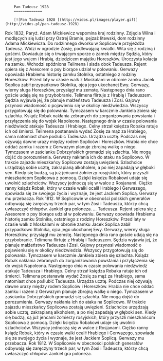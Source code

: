 
        Pan Tadeusz 1928 
        =============
        
        [![Pan Tadeusz 1928 ](http://vidos.pl/images/player.gif)](http://vidos.pl/pan-tadeusz-1928)
        
        
 Rok 1832, Paryż. Adam Mickiewicz wspomina kraj rodzinny. Zdjęcia Wilna i modlących się ludzi przy Ostrej Bramie, pejzaż litewski, dom rodzinny Adama Mickiewicza. Do rodzinnego dworku w Soplicowie przyjeżdża Tadeusz. Widzi w ogrodzie Zosię, podlewającą kwiatki. Wita się z rodziną i gośćmi. Dowiaduje się o trwającym sporze o zamek między Sędzią, który jest jego wujem i Hrabią, dziedzicem majątku Horeszków. Uroczysta kolacja na zamku. Wchodzi spóźniona Telimena i siada obok Tadeusza. Rejent spiera się z Asesorem o psy biorące udział w polowaniu. Gerwazy opowiada Hrabiemu historię zamku Stolnika, ostatniego z rodziny Horeszków. Przed laty w czasie walk z Moskalami w obronie zamku Jacek Soplica zabił przypadkowo Stolnika, ojca jego ukochanej Ewy. Gerwazy, wierny sługa Horeszków, przysiągł mu zemstę. Następnego dnia rano goście udają się na grzybobranie. Telimena flirtuje z Hrabią i Tadeuszem. Sędzia wyjawia jej, że planuje małżeństwo Tadeusza i Zosi. Gajowy przynosi wiadomość o pojawieniu się w okolicy niedźwiedzia. Wszyscy przygotowują się do polowania. Tymczasem w karczmie Jankiela zbiera się szlachta. Ksiądz Robak nakłania zebranych do zorganizowania powstania i przyłączenia się do wojsk Napoleona. Następnego dnia w czasie polowania niedźwiedź atakuje Tadeusza i Hrabiego. Celny strzał księdza Robaka ratuje ich od śmierci. Telimena postanawia wydać Zosię za mąż za Hrabiego, sama natomiast chce poślubić Tadeusza. Urządza ucztę. Podczas niej ożywają dawne urazy między rodem Sopliców i Horeszków. Hrabia nie chce oddać zamku i razem z Gerwazym planuje zbrojną walkę o niego. Tymczasem w zaścianku Dobrzyńskich gromadzi się szlachta. Nie mogą dojść do porozumienia. Gerwazy nakłania ich do ataku na Soplicowo. W trakcie zajazdu mieszkańcy Soplicowa zostają uwięzieni. Szlachcice urządzają sobie ucztę, zakrapianą alkoholem, a po niej zapadają w głęboki sen. Kiedy się budzą, są już jeńcami żołnierzy rosyjskich, który przyszli mieszkańcom Soplicowa z pomocą. Dzięki księdzu Robakowi udaje się uwolnić szlachciców. Wszyscy jednoczą się w walce z Rosjanami. Ciężko ranny ksiądz Robak, który w czasie walki ocalił Hrabiego i Gerwazego, spowiada się ze swojego życia i wyznaje, że jest Jackiem Soplicą. Gerwazy mu przebacza. Rok 1812. W Soplicowie w obecności polskich generałów odbywają się zaręczyny trzech par, w tym Zosi i Tadeusza, którzy chcą uwłaszczyć chłopów. Jankiel gra poloneza.  ... Tadeusza. Rejent spiera się z Asesorem o psy biorące udział w polowaniu. Gerwazy opowiada Hrabiemu historię zamku Stolnika, ostatniego z rodziny Horeszków. Przed laty w czasie walk z Moskalami w obronie zamku Jacek Soplica zabił przypadkowo Stolnika, ojca jego ukochanej Ewy. Gerwazy, wierny sługa Horeszków, przysiągł mu zemstę. Następnego dnia rano goście udają się na grzybobranie. Telimena flirtuje z Hrabią i Tadeuszem. Sędzia wyjawia jej, że planuje małżeństwo Tadeusza i Zosi. Gajowy przynosi wiadomość o pojawieniu się w okolicy niedźwiedzia. Wszyscy przygotowują się do polowania. Tymczasem w karczmie Jankiela zbiera się szlachta. Ksiądz Robak nakłania zebranych do zorganizowania powstania i przyłączenia się do wojsk Napoleona. Następnego dnia w czasie polowania niedźwiedź atakuje Tadeusza i Hrabiego. Celny strzał księdza Robaka ratuje ich od śmierci. Telimena postanawia wydać Zosię za mąż za Hrabiego, sama natomiast chce poślubić Tadeusza. Urządza ucztę. Podczas niej ożywają dawne urazy między rodem Sopliców i Horeszków. Hrabia nie chce oddać zamku i razem z Gerwazym planuje zbrojną walkę o niego. Tymczasem w zaścianku Dobrzyńskich gromadzi się szlachta. Nie mogą dojść do porozumienia. Gerwazy nakłania ich do ataku na Soplicowo. W trakcie zajazdu mieszkańcy Soplicowa zostają uwięzieni. Szlachcice urządzają sobie ucztę, zakrapianą alkoholem, a po niej zapadają w głęboki sen. Kiedy się budzą, są już jeńcami żołnierzy rosyjskich, który przyszli mieszkańcom Soplicowa z pomocą. Dzięki księdzu Robakowi udaje się uwolnić szlachciców. Wszyscy jednoczą się w walce z Rosjanami. Ciężko ranny ksiądz Robak, który w czasie walki ocalił Hrabiego i Gerwazego, spowiada się ze swojego życia i wyznaje, że jest Jackiem Soplicą. Gerwazy mu przebacza. Rok 1812. W Soplicowie w obecności polskich generałów odbywają się zaręczyny trzech par, w tym Zosi i Tadeusza, którzy chcą uwłaszczyć chłopów. Jankiel gra poloneza.
    